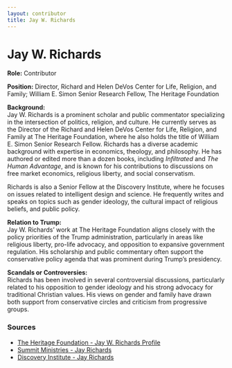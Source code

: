 ```yaml
---
layout: contributor
title: Jay W. Richards
---
```


# Jay W. Richards

**Role:** Contributor

**Position:** Director, Richard and Helen DeVos Center for Life, Religion, and Family; William E. Simon Senior Research Fellow, The Heritage Foundation

**Background:**  
Jay W. Richards is a prominent scholar and public commentator specializing in the intersection of politics, religion, and culture. He currently serves as the Director of the Richard and Helen DeVos Center for Life, Religion, and Family at The Heritage Foundation, where he also holds the title of William E. Simon Senior Research Fellow. Richards has a diverse academic background with expertise in economics, theology, and philosophy. He has authored or edited more than a dozen books, including *Infiltrated* and *The Human Advantage*, and is known for his contributions to discussions on free market economics, religious liberty, and social conservatism.

Richards is also a Senior Fellow at the Discovery Institute, where he focuses on issues related to intelligent design and science. He frequently writes and speaks on topics such as gender ideology, the cultural impact of religious beliefs, and public policy.

**Relation to Trump:**  
Jay W. Richards’ work at The Heritage Foundation aligns closely with the policy priorities of the Trump administration, particularly in areas like religious liberty, pro-life advocacy, and opposition to expansive government regulation. His scholarship and public commentary often support the conservative policy agenda that was prominent during Trump’s presidency.

**Scandals or Controversies:**  
Richards has been involved in several controversial discussions, particularly related to his opposition to gender ideology and his strong advocacy for traditional Christian values. His views on gender and family have drawn both support from conservative circles and criticism from progressive groups.

### Sources
- [The Heritage Foundation - Jay W. Richards Profile](https://www.heritage.org/staff/jay-w-richards-phd)
- [Summit Ministries - Jay Richards](https://www.summit.org/resources/podcast/jay-richards-gender-ideology-what-states-can-do-to-protect-our-children/)
- [Discovery Institute - Jay Richards](https://www.discovery.org/p/richards/)
